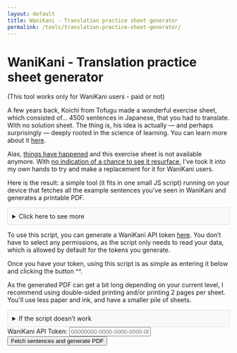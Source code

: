 ```yaml
---
layout: default
title: WaniKani - Translation practice sheet generator
permalink: /tools/translation-practice-sheet-generator/
---
```


# WaniKani - Translation practice sheet generator

(This tool works only for WaniKani users - paid or not)

A few years back, Koichi from Tofugu made a wonderful exercise sheet, which consisted of... 4500 sentences in Japanese, that you had to translate. With no solution sheet. The thing is, his idea is actually — and perhaps surprisingly — deeply rooted in the science of learning. You can learn more about it [here](https://www.youtube.com/watch?v=Q06uDobeA8g&list=PL8dUxOTCkXEp6QfaEsQ3egLL4acS-Mwo0&index=6).

Alas, [things have happened](https://www.tofugu.com/news/closing-tofugu-store/) and this exercise sheet is not available anymore. With [no indication of a chance to see it resurface](https://community.wanikani.com/t/what-happened-to-4500-sentences/58546), I've took it into my own hands to try and make a replacement for it for WaniKani users.

Here is the result: a simple tool (it fits in one small JS script) running on your device that fetches all the example sentences you've seen in WaniKani and generates a printable PDF.

<details style="background-color: #f9f9f9; padding: 10px; border: 1px solid #ddd; margin-top: 10px;">
  <summary>Click here to see more</summary>
  <p>In case you're worried about putting your API token below, you can <a href="https://github.com/maximedrouhin/maximedrouhin.github.io/blob/master/wanikani-translation-practice-sheet-generator.js">take a look at the script</a>, which is not very long. You can also see from the domain name that this website is hosted by GitHub pages, which means that the code corresponds to the page you're using 😉</p>

  <p>Limitations:</p>
  <ul>
    <li>The phrases are ones you've seen before, unlike in the exercise sheet that inspired this.</li>
    <li>As the PDF is generated by placing sentences at specific coordinates, there is no word wrapping. As a consequence, I was forced to remove a few sentences (under 1%) that have more than 40 characters.</li>
  </ul>
  <p>Future improvements: See current ideas and add others <a href="https://github.com/maximedrouhin/maximedrouhin.github.io/issues">here</a>, and clone the repository <a href="https://github.com/maximedrouhin/maximedrouhin.github.io">here</a> to submit a pull request.</p>
</details>

To use this script, you can generate a WaniKani API token [here](https://www.wanikani.com/settings/personal_access_tokens). You don’t have to select any permissions, as the script only needs to read your data, which is allowed by default for the tokens you generate.

Once you have your token, using this script is as simple as entering it below and clicking the button ^^.

As the generated PDF can get a bit long depending on your current level, I recommend using double-sided printing and/or printing 2 pages per sheet. You'll use less paper and ink, and have a smaller pile of sheets.

<details style="background-color: #f9f9f9; padding: 10px; border: 1px solid #ddd; margin-top: 10px;">
  <summary>If the script doesn’t work</summary>
  <p>Just use another browser or device, that should fix it (the script runs on your device so it’s sensitive to those things). Whether it does or not, don’t hesitate to tell me your OS version and browser version and what went wrong, I’ll have a look into it.</p>
</details>

<form id="wanikani-form">
  <label for="apiToken">WaniKani API Token:</label>
  <input type="text" placeholder="00000000-0000-0000-0000-000000000000" id="apiToken" name="apiToken" required>
  <button type="submit">Fetch sentences and generate PDF</button>
</form>

<p id="status"></p>

<script src="https://cdnjs.cloudflare.com/ajax/libs/jspdf/2.5.1/jspdf.umd.min.js"></script>
<script src="/scripts/wanikani-translation-practice-sheet-generator.js"></script>
